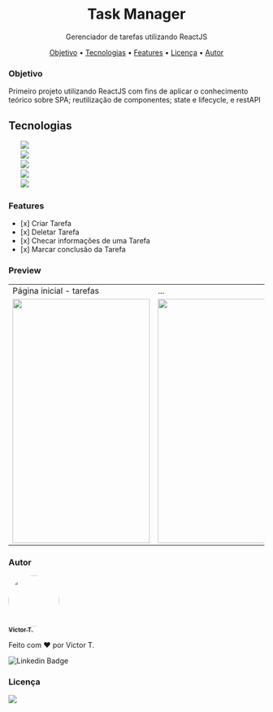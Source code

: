 <h1 align="center">Task Manager</h1>
<div align="center">
    <p>Gerenciador de tarefas utilizando ReactJS</p>
</div>

<div>
    <p align="center">
        <a href="#objetivo">Objetivo</a> •
        <a href="#tecnologias">Tecnologias</a> •
        <a href="#features">Features</a> •
        <a href="#licença">Licença</a> •
        <a href="#autor">Autor</a>
    </p>
</div>
<div>
    <h3>Objetivo</h3>
    <p>Primeiro projeto utilizando ReactJS com fins de aplicar o conhecimento teórico sobre SPA; reutilização de componentes; state e lifecycle, e restAPI</p>
</div>
<div>
    <h2>Tecnologias</h2>
    <ul type="none">
        <li><img src="https://img.shields.io/badge/HTML5-E34F26?style=for-the-badge&logo=html5&logoColor=white">
        <li><img src="https://img.shields.io/badge/JavaScript-F7DF1E?style=for-the-badge&logo=javascript&logoColor=black">
        <li><a href="https://pt-br.reactjs.org/"><img src="https://img.shields.io/badge/React-20232A?style=for-the-badge&logo=react&logoColor=61DAFB"></a>
        <li><a href="https://nodejs.org/pt-br/"><img src="https://img.shields.io/badge/Node.js-43853D?style=for-the-badge&logo=node.js&logoColor=white"></a>
        <li><img src="https://img.shields.io/badge/CSS3-1572B6?style=for-the-badge&logo=css3&logoColor=white">
    </ul>
</div>

<div>
    <div>
        <h3>Features</h3>
        <ul>
            <li>[x] Criar Tarefa</li>
            <li>[x] Deletar Tarefa</li>
            <li>[x] Checar informações de uma Tarefa</li>
            <li>[x] Marcar conclusão da Tarefa</li>
        </ul>
    </div>
    <div>
        <h3>Preview</h3>
        <table>
            <tr>
                <td>Página inicial - tarefas</td>
                <td>...</td>
                <td>Informações de uma tarefa</td>
            </tr>
            <tr>
                <td><img src="screenshots/.png" width=270 height=480></td>
                <td><img src="screenshots/.png" width=270 height=480></td>
                <td><img src="screenshots/.png" width=270 height=480></td>
            </tr>
        </table>
    </div>
</div>



<h3>Autor</h3>
<a href="https://blog.rocketseat.com.br/author/thiago/">
    <img style="border-radius: 50%;" src="https://avatars.githubusercontent.com/u/58984150?v=4" width="100px;" alt="" />
    <br />
    <sub><b>Victor T.</b></sub></a> <a href="https://github.com/vitu1928" title="Rocketseat"></a>


Feito com ❤️ por Victor T.

<img src="https://img.shields.io/badge/-Victor-blue?style=style=for-the-badge&logo=Linkedin&logoColor=white&link=https://www.linkedin.com/in/victor-garcia-707824264/" alt="Linkedin Badge">

<h3>Licença</h3>
<img src="https://img.shields.io/github/license/vitu1928/TaskManager?style=for-the-badge">
